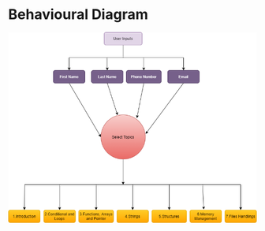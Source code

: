 

# Behavioural Diagram

![Behavioural](https://github.com/Arsha28/STEPin-CLanguageEbook/blob/main/2_Architecture/Projectflowchart.png)
